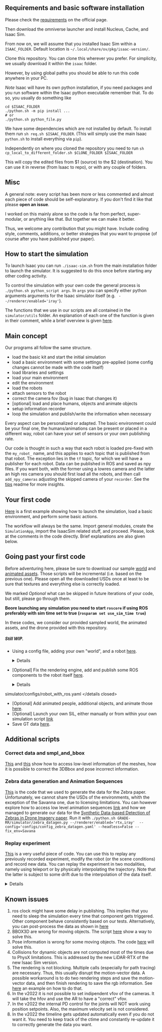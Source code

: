 ## Requirements and basic software installation

Please check the [requirements](https://docs.omniverse.nvidia.com/app_isaacsim/app_isaacsim/requirements.html) on the official page.

Then download the omniverse launcher and install Nucleus, Cache, and Isaac Sim.

From now on, we will assume that you installed Isaac Sim within a `ISAAC_FOLDER`. Default location is `~/.local/share/ov/pkg/isaac-version/`.

Clone this repository. You can clone this wherever you prefer. For simplicity, we usually download it within the `isaac` folder.

However, by using global paths you should be able to run this code anywhere in your PC.

_Note_ Isaac will have its own python installation, if you need packages and you run software within the Isaac python executable remember that. To do so, you usually do something like

```
cd $ISAAC_FOLDER
./python.sh -m pip install ...
# or
./python.sh python_file.py
```

We have some dependencies which are not installed by default. To install them run `sh req.sh $ISAAC_FOLDER`. (This will simply use the main Isaac `python.sh` to install everything via `pip`).

Independently on where you cloned the repository you need to run
`sh cp_local_to_different_folder.sh $CLONE_FOLDER $ISAAC_FOLDER`

This will copy the edited files from $1 (source) to the $2 (destination). You can use it in reverse (from Isaac to repo), or with any couple of folders.


## Misc

A general note: every script has been more or less commented and almost each piece of code should be self-explanatory. If you don't find it like that please **open an issue**.

I worked on this mainly alone so the code is far from perfect, super-modular, or anything like that. But together we can make it better. 

Thus, we welcome any contribution that you might have. Include coding style, comments, additions, or better strategies that you want to propose (of course after you have published your paper).


## How to start the simulation

To launch Isaac you can run `./isaac-sim.sh` from the main installation folder to launch the simulator. It is suggested to do this once before starting any other coding activity.

To control the simulation with your own code the general process is `./python.sh python_script args`. In `args` you can specify either python arguments arguments for the Isaac simulator itself (e.g. ` --/renderer/enabled='iray'`).

The functions that we use in our scripts are all contained in the `simulator/utils` folder. An explanation of each one of the function is given in their comment, while a brief overview is given [here](https://github.com/eliabntt/GRADE-RR/blob/main/simulator/utils/UTILS.md).

## Main concept

Our programs all follow the same structure.
- load the basic kit and start the initial simulation
- load a basic environment with some settings pre-applied (some config changes cannot be made with the code itself)
- load libraries and settings
- load your main environment
- edit the environment
- load the robots
- attach sensors to the robot
- correct the camera fov (bug in Isaac that changes it)
- [optional] load and place humans, objects and animate objects
- setup information recorder
- loop the simulation and publish/write the information when necessary

Every aspect can be personalized or adapted. The basic environment could be your final one, the humans/animations can be present or placed in a different way, robot can have your set of sensors or your own publishing rate.

Our code is thought in such a way that each robot is loaded pre-fixed with the `my_robot_` name, and this applies to each topic that is published from that robot. The exception lies in the `tf` topic, for which we will have a publisher for each robot. Data can be published in ROS and saved as npy files. If you want both, with the former using a lowres camera and the latter an high res camera you should first load all the robots, and then call `add_npy_cameras` adjusting the skipped camera of your `recorder`. See the [tips](https://github.com/eliabntt/GRADE-RR/blob/main/TipsAndTricks.md) readme for more insights.

## Your first code

[Here](https://github.com/eliabntt/GRADE-RR/blob/main/simulator/first_run.py) is a first example showing how to launch the simulation, load a basic environment, and perform some basic actions.

The workflow will always be the same. Import general modules, create the `SimulationApp`, import the IsaacSim related stuff, and proceed. Please, look at the comments in the code directly. Brief explanations are also given below.

## Going past your first code

Before adventuring here, please be sure to download our sample [world]() and [animated assets](). Those scripts will be incremental (i.e. based on the previous one). Please open all the downloaded USDs once at least to be sure that textures and everything else is correctly loaded.

We marked _Optional_ what can be skipped in future iterations of your code, but still, please go through them.

**Beore launching any simulation you need to start `roscore` if using ROS preferably with sim time set to true (`rosparam set use_sim_time true`)**

In these codes, we consider our provided sampled world, the animated assets, and the drone provided with this repository. 

##### Still WIP.

- Using a config file, adding your own "world", and a robot [here](https://github.com/eliabntt/GRADE-RR/blob/main/simulator/world_and_robot.py). 
    <details closed>

    - To create a robot you can either import our `usds/drone_2022.usd` or `usds/robotino.usd`, use your own URDF [link](https://docs.omniverse.nvidia.com/isaacsim/latest/ext_omni_isaac_urdf.html), create your own USD (add a mesh and attach some joints to it, [link](https://docs.omniverse.nvidia.com/isaacsim/latest/tutorial_gui_simple_robot.html)), or use one of the already available models. For now, the USD file is enough.
    - The world can be either empty (thus you can skip loading), just with static objects, or with pre-placed animated objects (as in the zebra case). The world needs to be placed into a subfolder, e.g. `worlds/Savana/...`. Inside, you could (not mandatory) have:
        - `npy` file with the limits of the environment
        - `stl` file with the 3D occupancy of the environment
    If you do NOT have those, just disable the flags in the config file (see last point of this list). Otherwise, they will be used as shown [here](https://github.com/eliabntt/GRADE-RR/blob/455891d5021009695a5da13c4feda0ceb258d476/simulator/utils/environment_utils.py).
    - You will also see how to add colliders to the environment, how to generate a 2D occupancy map, how to use the meters per unit, how to move the robot before starting the simulation (by moving the joints).
    - Launch this with `./python.sh simulator/world_and_robot.py --config="/your_full_path/simulator/world_and_robot.yaml" --fix_env=Something`. `--config` is mandatory, `--fix_env` will tell to the system to select the `Something` world from the `world` environments folder
    </details closed>

- [Optional] Fix the rendering engine, add and publish some ROS components to the robot itself [here](https://github.com/eliabntt/GRADE-RR/blob/main/simulator/robot_with_ros.py).  
    <details closed>

    - You will see how to add the clock to the simulation. Thanks to how we define it [here](https://github.com/eliabntt/GRADE-RR/blob/455891d5021009695a5da13c4feda0ceb258d476/simulator/utils/robot_utils.py#L274) the clock will tick with pysics steps, but will need to be manually published.
    - Our phylosophy is to manually publish ROS messages for better flexibility
    - We will show both how to add single components, or a batch of them, i.e. through custom "add all sensors" functions as we have done [here](https://github.com/eliabntt/GRADE-RR/blob/7d9cb9a3d75d57628adacb9b9f969909d7663f3d/simulator/utils/robot_utils.py#L557).
    - How to publish data (either manually with ROS messages or using the internal Isaac Components)
    - You can then fix the rendering engine (path vs raytracing), and get to know the `sleeping` function

simulator/configs/robot_with_ros.yaml
    </details closed>
- [Optional] Add animated people, additional objects, and animate those [here]().
- [Optional] Launch your own SIL, either manually or from within your own simulation script [link]()
- Save GT data [here]().

## Additional scripts


### Correct data and smpl_and_bbox

[This](https://github.com/eliabntt/GRADE-RR/blob/7d9cb9a3d75d57628adacb9b9f969909d7663f3d/simulator/smpl_and_bbox.py) and [this](https://github.com/eliabntt/GRADE-RR/blob/7d9cb9a3d75d57628adacb9b9f969909d7663f3d/simulator/correct_data.py) show how to access low-level information of the meshes, how it is possible to correct the 3DBbox and pose incorrect information.

### Zebra data generation and Animation Sequences

[This](https://github.com/eliabntt/GRADE-RR/blob/7d9cb9a3d75d57628adacb9b9f969909d7663f3d/simulator/zebra_datagen.py) is the code that we used to generate the data for the Zebra paper. Unfortunately, we cannot share the USDs of the environments, whith the exception of the Savanna one, due to licensing limitations.
You can however explore how to access low level animation sequences [link](https://github.com/eliabntt/GRADE-RR/blob/455891d5021009695a5da13c4feda0ceb258d476/simulator/utils/zebra_utils.py#L136) and how we managed to generate our data for the [Synthetic Data-based Detection of Zebras in Drone Imagery paper](https://arxiv.org/abs/2305.00432). Run it with `./python.sh GRADE-RR/simulator/zebra_datagen.py --/renderer/enabled='rtx,iray'  --config='configs/config_zebra_datagen.yaml' --headless=False --fix_env=Savana`

### Replay experiment

[This](https://github.com/eliabntt/GRADE-RR/blob/7d9cb9a3d75d57628adacb9b9f969909d7663f3d/simulator/replay_experiment.py) is a very useful piece of code. You can use this to replay any previously recorded experiment, modify the robot (or the scene conditions) and record new data. You can replay the experiment in two modalities, namely using teleport or by physically interpolating the trajectory. Note that the latter is subject to some drift due to the interpolation of the data itself. 

<details closed>
Please run

```
./python.sh GRADE-RR/simulator/replay_experiment.py --experiment_folder FOLDER
```
to do so.

In our code we show how to create a new stereo camera, save previously unsaved data, save motion-vector, and create a LiDAR sensor.

You need some information to be able to repeat an experiment. Namely, the joint positions. We load those [from the rosbags](https://github.com/eliabntt/GRADE-RR/blob/7d9cb9a3d75d57628adacb9b9f969909d7663f3d/simulator/replay_experiment.py#L177), although you can access them from the GT pose arrays.
</details closed>

## Known issues

1. ros clock might have some delay in publishing. This implies that you need to sleep the simulation every time that component gets triggered. Other component behave consistently based on our tests. Alternatively, you can post-process the data as shown in [here](https://github.com/robot-perception-group/GRADE-eval)
2. BBOX3D are wrong for moving objects. The script [here](https://github.com/eliabntt/GRADE-RR/blob/main/simulator/correct_data.py#L267) show a way to solve this.
3. Pose information is wrong for some moving objects. The code [here](https://github.com/eliabntt/GRADE-RR/blob/main/simulator/correct_data.py#L224) will solve this.
4. Collisions for dynamic objects are not computed most of the times due to PhysX limitations. This is addressed by the new LiDAR-RTX of the new Isaac Sim version.
5. The rendering is not blocking. Multiple calls (especially for path tracing) are necessary. Thus, this usually disrupt the motion-vector data. A possible workaround is to do two rendering steps and save the motion-vector data, and then finish rendering to save the rgb information. See [here](https://github.com/eliabntt/GRADE-RR/blob/main/simulator/replay_experiment.py#L390) an example on how to do that.
6. In the v2022 it is not possible to set indipendent vfov of the cameras. It will take the hfov and use the AR to have a "correct" vfov.
7. In the v2022 the internal PD control for the joints will NOT work using position setpoints. Also, the maximum velocity set is not considered.
8. In the v2022 the timeline gets updated automatically even if you do not want it. You need to keep track of the ctime and constantly re-update it to correctly generate the data you want.